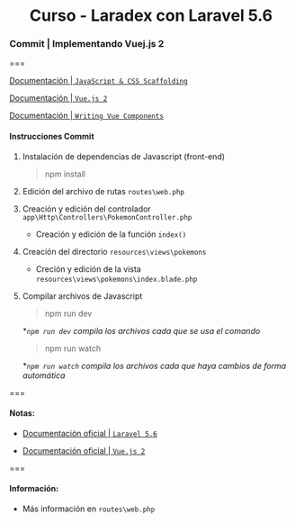 
<!-- title -->
<h1 align="center">Curso - Laradex con Laravel 5.6</h1>
<!-- end title -->

<!-- commit name -->
### Commit | __Implementando Vuej.js 2__
<!-- end commit name -->
===
<!-- official documentation -->
[Documentación | `JavaScript & CSS Scaffolding`](https://laravel.com/docs/5.6/frontend)

[Documentación | `Vue.js 2`](https://vuejs.org/v2/guide/)

[Documentación | `Writing Vue Components`](https://laravel.com/docs/5.6/frontend#writing-vue-components)
<!-- end official documentation -->

<!-- commit instructions -->
#### Instrucciones Commit
1. Instalación de dependencias de Javascript (front-end)
   > npm install
2. Edición del archivo de rutas `routes\web.php`
3. Creación y edición del controlador `app\Http\Controllers\PokemonController.php`
   - Creación y edición de la función `index()`
4. Creación del directorio `resources\views\pokemons`
   - Creción y edición de la vista `resources\views\pokemons\index.blade.php`
5. Compilar archivos de Javascript
   > npm run dev

   **`npm run dev` compila los archivos cada que se usa el comando*

   > npm run watch

   **`npm run watch` compila los archivos cada que haya cambios de forma automática*
<!-- end commit instructions -->
===
<!-- notes -->
#### Notas:
- [Documentación oficial | `Laravel 5.6`](https://laravel.com/docs/5.6)

- [Documentación oficial | `Vue.js 2`](https://vuejs.org/v2/guide/)
<!-- end notes -->
===
<!-- information -->
#### Información:
- Más información en `routes\web.php`
<!-- end information -->